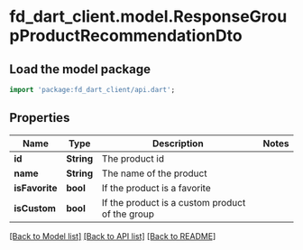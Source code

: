 # fd_dart_client.model.ResponseGroupProductRecommendationDto

## Load the model package
```dart
import 'package:fd_dart_client/api.dart';
```

## Properties
Name | Type | Description | Notes
------------ | ------------- | ------------- | -------------
**id** | **String** | The product id | 
**name** | **String** | The name of the product | 
**isFavorite** | **bool** | If the product is a favorite | 
**isCustom** | **bool** | If the product is a custom product of the group | 

[[Back to Model list]](../README.md#documentation-for-models) [[Back to API list]](../README.md#documentation-for-api-endpoints) [[Back to README]](../README.md)


